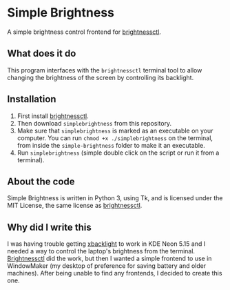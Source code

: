 # Simple Brightness
A simple brightness control frontend for [brightnessctl](https://github.com/Hummer12007/brightnessctl).

## What does it do
This program interfaces with the `brightnessctl` terminal tool to allow changing the brightness of the screen by controlling its backlight.

## Installation
1. First install [brightnessctl](https://github.com/Hummer12007/brightnessctl).
2. Then download `simplebrightness` from this repository.
3. Make sure that `simplebrightness` is marked as an executable on your computer. You can run `chmod +x ./simplebrightness` on the terminal, from inside the `simple-brightness` folder to make it an executable.
4. Run `simplebrightness` (simple double click on the script or run it from a terminal).

## About the code
Simple Brightness is written in Python 3, using Tk, and is licensed under the MIT License, the same license as [brightnessctl](https://github.com/Hummer12007/brightnessctl/blob/master/LICENSE).

## Why did I write this
I was having trouble getting [xbacklight](https://cgit.freedesktop.org/xorg/app/xbacklight) to work in KDE Neon 5.15 and I needed a way to control the laptop's brightness from the terminal. [Brightnessctl](https://github.com/Hummer12007/brightnessctl) did the work, but then I wanted a simple frontend to use in WindowMaker (my desktop of preference for saving battery and older machines). After being unable to find any frontends, I decided to create this one.
